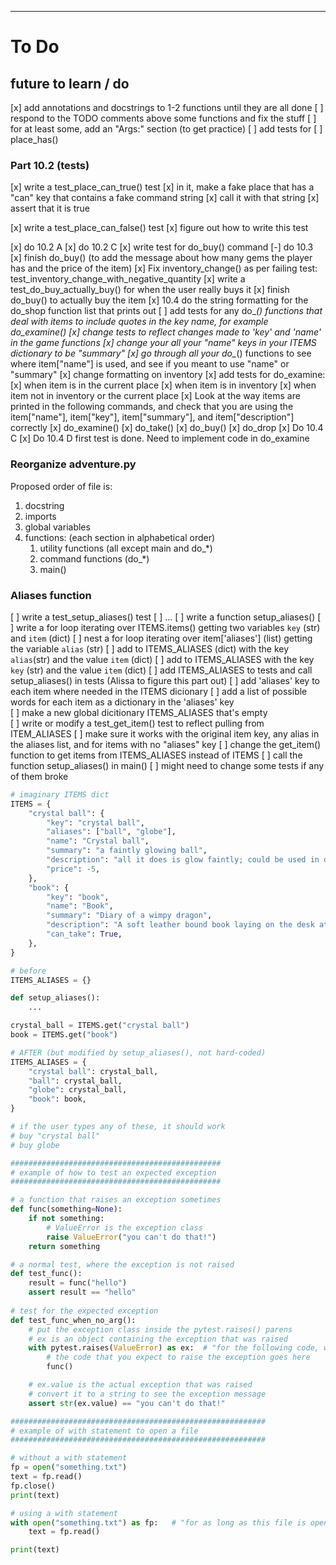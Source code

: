 ****
# To Do

## future to learn / do

[x] add annotations and docstrings to 1-2 functions until they are all done
[ ] respond to the TODO comments above some functions and fix the stuff
[ ] for at least some, add an "Args:" section (to get practice)
[ ] add tests for
    [ ] place_has()

### Part 10.2 (tests)

[x] write a test_place_can_true() test
[x] in it, make a fake place that has a "can" key that contains a fake command string
[x] call it with that string
[x] assert that it is true

[x] write a test_place_can_false() test
[x] figure out how to write this test

[x] do 10.2 A
[x] do 10.2 C
[x] write test for do_buy() command
[-] do 10.3
[x] finish do_buy() (to add the message about how many gems the player has and
    the price of the item)
[x] Fix inventory_change() as per failing test: test_inventory_change_with_negative_quantity
[x] write a test_do_buy_actually_buy() for when the user really buys it
[x] finish do_buy() to actually buy the item
[x] 10.4 do the string formatting for the do_shop function list that prints out
[ ] add tests for any do_*() functions that deal with items to include quotes in
    the key name, for example do_examine()
[x] change tests to reflect changes made to 'key' and 'name' in the game functions
[x] change your all your "name" keys in your ITEMS dictionary to be "summary"
[x] go through all your do_*() functions to see where item["name"] is used, and see if you meant to use "name" or "summary"
[x] change formatting on inventory
[x] add tests for do_examine:
    [x] when item is in the current place
    [x] when item is in inventory
    [x] when item not in inventory or the current place
[x] Look at the way items are printed in the following commands, and check that
    you are using the item["name"], item["key"], item["summary"], and
    item["description"] correctly
    [x] do_examine()
    [x] do_take()
    [x] do_buy()
    [x] do_drop
[x] Do 10.4 C
[x] Do 10.4 D first test is done. Need to implement code in do_examine

### Reorganize adventure.py

Proposed order of file is:

1. docstring
2. imports
3. global variables
4. functions: (each section in alphabetical order)
   1. utility functions (all except main and do_*)
   2. command functions (do_*)
   3. main()

### Aliases function

[ ] write a test_setup_aliases() test
    [ ] ...
[ ] write a function setup_aliases() 
    [ ] write a for loop iterating over ITEMS.items() getting two variables `key` (str) and `item` (dict)
        [ ] nest a for loop iterating over item['aliases'] (list) getting the variable `alias` (str)
            [ ] add to ITEMS_ALIASES (dict) with the key `alias`(str) and the value `item` (dict) 
    [ ] add to ITEMS_ALIASES with the key `key` (str) and the value `item` (dict)
[ ] add ITEMS_ALIASES to tests and call setup_aliases() in tests (Alissa to figure this part out)
[ ] add 'aliases' key to each item where needed in the ITEMS dicionary
    [ ] add a list of possible words for each item as a dictionary in the 'aliases' key   
[ ] make a new global dicitionary ITEMS_ALIASES that's empty    
[ ] write or modify a test_get_item() test to reflect pulling from ITEM_ALIASES
    [ ] make sure it works with the original item key, any alias in the aliases list, and for items with no "aliases" key
[ ] change the get_item() function to get items from ITEMS_ALIASES instead of ITEMS
[ ] call the function setup_aliases() in main()
[ ] might need to change some tests if any of them broke

```python
# imaginary ITEMS dict
ITEMS = {
    "crystal ball": {
        "key": "crystal ball",
        "aliases": ["ball", "globe"],
        "name": "Crystal ball",
        "summary": "a faintly glowing ball",
        "description": "all it does is glow faintly; could be used in dark places.",
        "price": -5,
    },
    "book": {
        "key": "book",
        "name": "Book",
        "summary": "Diary of a wimpy dragon",
        "description": "A soft leather bound book laying on the desk at home. There may be useful information in it.",
        "can_take": True,
    },
}

# before
ITEMS_ALIASES = {}

def setup_aliases():
    ...

crystal_ball = ITEMS.get("crystal ball")
book = ITEMS.get("book")

# AFTER (but modified by setup_aliases(), not hard-coded)
ITEMS_ALIASES = {
    "crystal ball": crystal_ball,
    "ball": crystal_ball,
    "globe": crystal_ball,
    "book": book,
}

# if the user types any of these, it should work
# buy "crystal ball"
# buy globe
```
```python
###############################################
# example of how to test an expected exception
###############################################

# a function that raises an exception sometimes
def func(something=None):
    if not something:
        # ValueError is the exception class
        raise ValueError("you can't do that!")
    return something

# a normal test, where the exception is not raised
def test_func():
    result = func("hello")
    assert result == "hello"
    
# test for the expected exception
def test_func_when_no_arg():
    # put the exception class inside the pytest.raises() parens
    # ex is an object containing the exception that was raised
    with pytest.raises(ValueError) as ex:  # "for the following code, we expect an exception to be raised"
        # the code that you expect to raise the exception goes here
        func()

    # ex.value is the actual exception that was raised
    # convert it to a string to see the exception message
    assert str(ex.value) == "you can't do that!"

#########################################################
# example of with statement to open a file
#########################################################

# without a with statement
fp = open("something.txt")
text = fp.read()
fp.close()
print(text)

# using a with statement
with open("something.txt") as fp:   # "for as long as this file is open"
    text = fp.read()

print(text)
